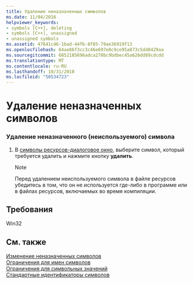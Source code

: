 ```yaml
---
title: Удаление неназначенных символов
ms.date: 11/04/2016
helpviewer_keywords:
- symbols [C++], deleting
- symbols [C++], unassigned
- unassigned symbols
ms.assetid: 47641c46-1bad-44fb-8f85-79ae36919f13
ms.openlocfilehash: 64ae86f3cc3c46e697e8c9ce95a873c5dd8429aa
ms.sourcegitcommit: 6052185696adca270bc9bdbec45a626dd89cdcdd
ms.translationtype: MT
ms.contentlocale: ru-RU
ms.lasthandoff: 10/31/2018
ms.locfileid: "50534723"
---
```

# <a name="deleting-unassigned-symbols"></a>Удаление неназначенных символов

### <a name="to-delete-an-unassigned-unused-symbol"></a>Удаление неназначенного (неиспользуемого) символа

1. В [символы ресурсов-диалоговое окно](../windows/resource-symbols-dialog-box.md), выберите символ, который требуется удалить и нажмите кнопку **удалить**.

   > [!NOTE]
   > Перед удалением неиспользуемого символа в файле ресурсов убедитесь в том, что он не используется где-либо в программе или в файлах ресурсов, включаемых во время компиляции.

## <a name="requirements"></a>Требования

Win32

## <a name="see-also"></a>См. также

[Изменение неназначенных символов](../windows/changing-unassigned-symbols.md)<br/>
[Ограничения для имен символов](../windows/symbol-name-restrictions.md)<br/>
[Ограничения для символьных значений](../windows/symbol-value-restrictions.md)<br/>
[Стандартные идентификаторы символов](../windows/predefined-symbol-ids.md)